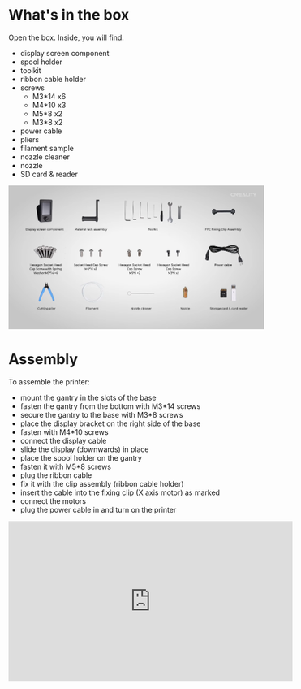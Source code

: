 # What's in the box

Open the box. Inside, you will find:
  - display screen component
  - spool holder
  - toolkit
  - ribbon cable holder
  - screws
    - M3*14 x6
    - M4*10 x3
    - M5*8 x2
    - M3*8 x2
  - power cable
  - pliers
  - filament sample
  - nozzle cleaner
  - nozzle
  - SD card & reader

![](assets/what's_in_the_box.png)

# Assembly

To assemble the printer:
- mount the gantry in the slots of the base
- fasten the gantry from the bottom with M3*14 screws
- secure the gantry to the base with M3*8 screws
- place the display bracket on the right side of the base
- fasten with M4*10 screws
- connect the display cable
- slide the display (downwards) in place
- place the spool holder on the gantry
- fasten it with M5*8 screws
- plug the ribbon cable
- fix it with the clip assembly (ribbon cable holder)
- insert the cable into the fixing clip (X axis motor) as marked
- connect the motors
- plug the power cable in and turn on the printer

<iframe width="560" height="315" src="https://www.youtube.com/embed/hWy3ZpEaZsE?start=20" frameborder="0" allow="accelerometer; autoplay; clipboard-write; encrypted-media; gyroscope; picture-in-picture" allowfullscreen></iframe>
